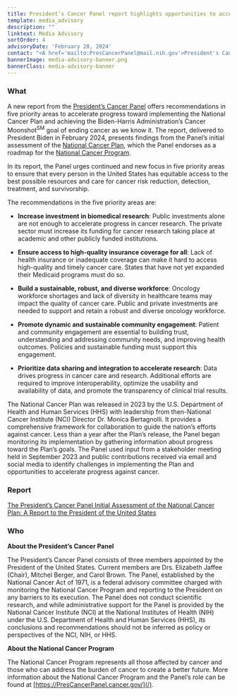 ```yaml
---
title: President’s Cancer Panel report highlights opportunities to accelerate progress toward the National Cancer Plan
template: media_advisory
description: ""
linktext: Media Advisory
sortOrder: 4
advisoryDate: 'February 28, 2024'
contact: "<A href='mailto:PresCancerPanel@mail.nih.gov'>President's Cancer Panel</a>"
bannerImage: media-advisory-banner.png
bannerClass: media-advisory-banner
---
```


### What
A new report from the [President’s Cancer Panel](/) offers recommendations in five priority areas to accelerate progress toward implementing the National Cancer Plan and achieving the Biden-Harris Administration’s Cancer Moonshot<sup>SM</sup>  goal of ending cancer as we know it. The report, delivered to President Biden in February 2024, presents findings from the Panel’s initial assessment of the [National Cancer Plan](https://nationalcancerplan.cancer.gov/), which the Panel endorses as a roadmap for the [National Cancer Program](/about/blogs/national-cancer-program/).

In its report, the Panel urges continued and new focus in five priority areas to ensure that every person in the United States has equitable access to the best possible resources and care for cancer risk reduction, detection, treatment, and survivorship.

The recommendations in the five priority areas are:

- **Increase investment in biomedical research**: Public investments alone are not enough to accelerate progress in cancer research. The private sector must increase its funding for cancer research taking place at academic and other publicly funded institutions.

- **Ensure access to high-quality insurance coverage for all**: Lack of health insurance or inadequate coverage can make it hard to access high-quality and timely cancer care. States that have not yet expanded their Medicaid programs must do so.

- **Build a sustainable, robust, and diverse workforce**: Oncology workforce shortages and lack of diversity in healthcare teams may impact the quality of cancer care. Public and private investments are needed to support and retain a robust and diverse oncology workforce.

- **Promote dynamic and sustainable community engagement**: Patient and community engagement are essential to building trust, understanding and addressing community needs, and improving health outcomes. Policies and sustainable funding must support this engagement.

- **Prioritize data sharing and integration to accelerate research**: Data drives progress in cancer care and research. Additional efforts are required to improve interoperability, optimize the usability and availability of data, and promote the transparency of clinical trial results.

The National Cancer Plan was released in 2023 by the U.S. Department of Health and Human Services (HHS) with leadership from then-National Cancer Institute (NCI) Director Dr. Monica Bertagnolli. It provides a comprehensive framework for collaboration to guide the nation’s efforts against cancer. Less than a year after the Plan’s release, the Panel began monitoring its implementation by gathering information about progress toward the Plan’s goals. The Panel used input from a stakeholder meeting held in September 2023 and public contributions received via email and social media to identify challenges in implementing the Plan and opportunities to accelerate progress against cancer.

### Report

[The President’s Cancer Panel Initial Assessment of the National Cancer Plan: A Report to the President of the United States](/pdfs/CancerPanelReport.pdf)

### Who

**About the President’s Cancer Panel**

The President’s Cancer Panel consists of three members appointed by the President of the United States. Current members are Drs. Elizabeth Jaffee (Chair), Mitchel Berger, and Carol Brown. The Panel, established by the National Cancer Act of 1971, is a federal advisory committee charged with monitoring the National Cancer Program and reporting to the President on any barriers to its execution. The Panel does not conduct scientific research, and while administrative support for the Panel is provided by the National Cancer Institute (NCI) at the National Institutes of Health (NIH) under the U.S. Department of Health and Human Services (HHS), its conclusions and recommendations should not be inferred as policy or perspectives of the NCI, NIH, or HHS.

**About the National Cancer Program**

The National Cancer Program represents all those affected by cancer and those who can address the burden of cancer to create a better future. More information about the National Cancer Program and the Panel’s role can be found at [https://PresCancerPanel.cancer.gov/](/).

